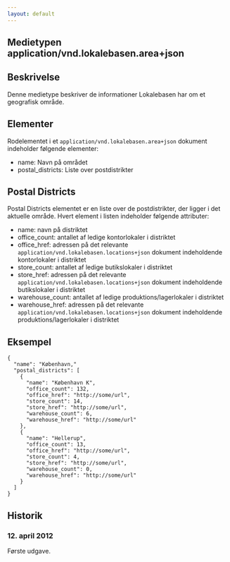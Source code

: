 ```yaml
---
layout: default
---
```

Medietypen application/vnd.lokalebasen.area+json
-------------------------------------------

Beskrivelse
-----------

Denne medietype beskriver de informationer Lokalebasen har om et geografisk
område.

Elementer
---------

Rodelementet i et `application/vnd.lokalebasen.area+json` dokument indeholder
følgende elementer:

* name: Navn på området
* postal\_districts: Liste over postdistrikter

Postal Districts
----------------

Postal Districts elementet er en liste over de postdistrikter, der ligger i det aktuelle område. Hvert element i listen indeholder følgende attributer:

* name: navn på distriktet
* office\_count: antallet af ledige kontorlokaler i distriktet
* office\_href: adressen på det relevante
  `application/vnd.lokalebasen.locations+json` dokument indeholdende
  kontorlokaler i distriktet
* store\_count: antallet af ledige butikslokaler i distriktet
* store\_href: adressen på det relevante
  `application/vnd.lokalebasen.locations+json` dokument indeholdende
  butikslokaler i distriktet
* warehouse\_count: antallet af ledige produktions/lagerlokaler i distriktet
* warehouse\_href: adressen på det relevante
  `application/vnd.lokalebasen.locations+json` dokument indeholdende
  produktions/lagerlokaler i distriktet

Eksempel
--------

    {
      "name": "København,"
      "postal_districts": [
        {
          "name": "København K",
          "office_count": 132,
          "office_href": "http://some/url",
          "store_count": 14,
          "store_href": "http://some/url",
          "warehouse_count": 6,
          "warehouse_href": "http://some/url"          
        },
        {
          "name": "Hellerup",
          "office_count": 13,
          "office_href": "http://some/url",
          "store_count": 4,
          "store_href": "http://some/url",
          "warehouse_count": 0,
          "warehouse_href": "http://some/url"          
        }
      ]
    }

Historik
--------

### 12. april 2012

Første udgave.

